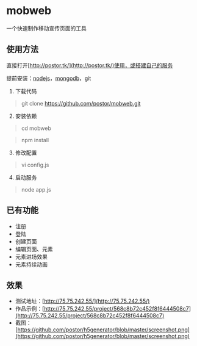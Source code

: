 # mobweb
一个快速制作移动宣传页面的工具

## 使用方法 ##
直接打开[http://postor.tk/](http://postor.tk/)使用，或搭建自己的服务

提前安装：[nodejs](http://nodejs.org)，[mongodb](http://www.mongodb.org/)，git
1. 下载代码

> git clone https://github.com/postor/mobweb.git

2. 安装依赖

> cd mobweb

> npm install

3. 修改配置

> vi config.js

4. 启动服务

> node app.js

## 已有功能 ##
- 注册
- 登陆
- 创建页面
- 编辑页面、元素
- 元素进场效果
- 元素持续动画

## 效果 ##
- 测试地址：[http://75.75.242.55/](http://75.75.242.55/)
- 作品示例：[http://75.75.242.55/project/568c8b72c452f8f6444508c7](http://75.75.242.55/project/568c8b72c452f8f6444508c7)
- 截图：[https://github.com/postor/h5generator/blob/master/screenshot.png](https://github.com/postor/h5generator/blob/master/screenshot.png)
